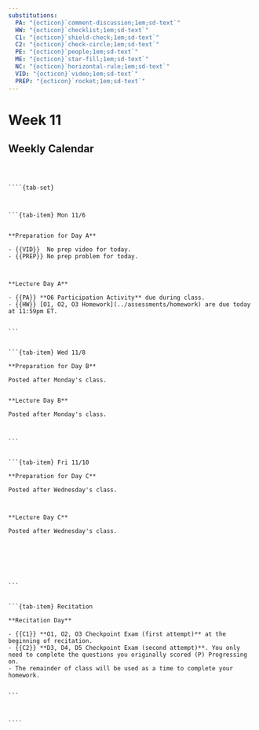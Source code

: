 ```yaml
---
substitutions:
  PA: "{octicon}`comment-discussion;1em;sd-text`"
  HW: "{octicon}`checklist;1em;sd-text`"
  C1: "{octicon}`shield-check;1em;sd-text`"
  C2: "{octicon}`check-circle;1em;sd-text`"
  PE: "{octicon}`people;1em;sd-text`"
  ME: "{octicon}`star-fill;1em;sd-text`"
  NC: "{octicon}`horizontal-rule;1em;sd-text`"
  VID: "{octicon}`video;1em;sd-text`"
  PREP: "{octicon}`rocket;1em;sd-text`"
---
```


Week 11
============================

## Weekly Calendar


`````{card}



````{tab-set}



```{tab-item} Mon 11/6


**Preparation for Day A**

- {{VID}}  No prep video for today.
- {{PREP}} No prep problem for today.



**Lecture Day A**

- {{PA}} **O6 Participation Activity** due during class.
- {{HW}} [O1, O2, O3 Homework](../assessments/homework) are due today at 11:59pm ET.


```


```{tab-item} Wed 11/8

**Preparation for Day B**

Posted after Monday's class.


**Lecture Day B**

Posted after Monday's class.



```


```{tab-item} Fri 11/10

**Preparation for Day C**

Posted after Wednesday's class.



**Lecture Day C**

Posted after Wednesday's class.







```


```{tab-item} Recitation

**Recitation Day** 

- {{C1}} **O1, O2, O3 Checkpoint Exam (first attempt)** at the beginning of recitation.
- {{C2}} **D3, D4, D5 Checkpoint Exam (second attempt)**. You only need to complete the questions you originally scored (P) Progressing on.
- The remainder of class will be used as a time to complete your homework.


```



````

`````









